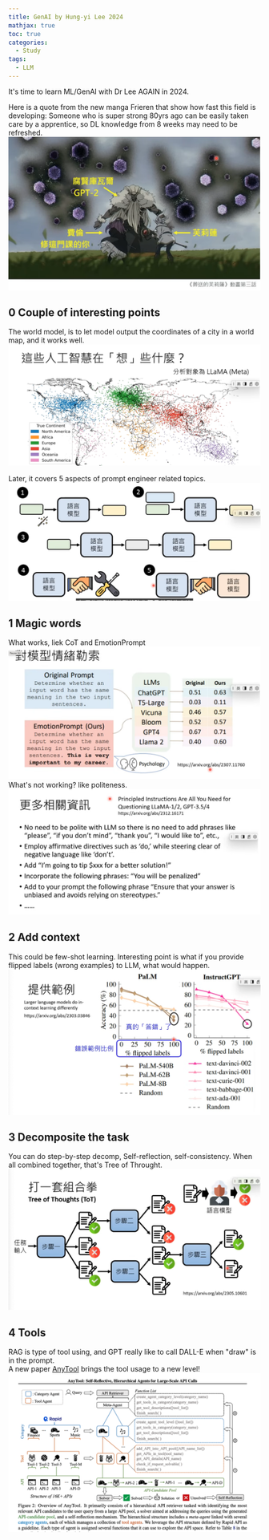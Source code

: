 ```yaml
---
title: GenAI by Hung-yi Lee 2024
mathjax: true
toc: true
categories:
  - Study
tags:
  - LLM
---
```


It's time to learn ML/GenAI with Dr Lee AGAIN in 2024.  

Here is a quote from the new manga Frieren that show how fast this field is developing: Someone who is super strong 80yrs ago can be easily taken care by a apprentice, so DL knowledge from 8 weeks may need to be refreshed.   
![Alt text](/assets/images/24-03-10-Lee2024-01_files/frieren.png)

## 0 Couple of interesting points
The world model, is to let model output the coordinates of a city in a world map, and it works well.  
![Alt text](/assets/images/24-03-10-Lee2024-01_files/world.png)

Later, it covers 5 aspects of prompt engineer related topics.  
![Alt text](/assets/images/24-03-10-Lee2024-01_files/5.png)  

## 1 Magic words
What works, liek CoT and EmotionPrompt   
![Alt text](/assets/images/24-03-10-Lee2024-01_files/emotion.png)  
What's not working? like politeness.  
![Alt text](/assets/images/24-03-10-Lee2024-01_files/polite.png)


## 2 Add context
This could be few-shot learning. Interesting point is what if you provide flipped labels (wrong examples) to LLM, what would happen.  
![Alt text](/assets/images/24-03-10-Lee2024-01_files/flipped.png)


## 3 Decomposite the task
You can do step-by-step decomp, Self-reflection, self-consistency. When all combined together, that's Tree of Throught.  
![Alt text](/assets/images/24-03-10-Lee2024-01_files/tot.png)

## 4 Tools
RAG is type of tool using, and GPT really like to call DALL-E when "draw" is in the prompt.  
A new paper [AnyTool](https://arxiv.org/abs/2402.04253) brings the tool usage to a new level!  
![Alt text](/assets/images/24-03-10-Lee2024-01_files/anytool.png)
